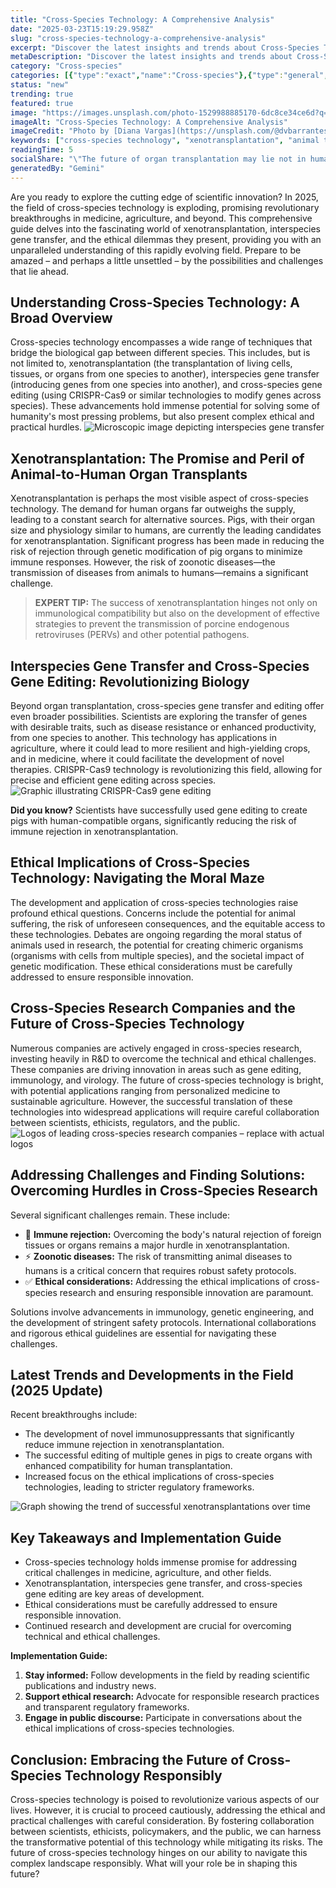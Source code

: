 ```yaml
---
title: "Cross-Species Technology: A Comprehensive Analysis"
date: "2025-03-23T15:19:29.958Z"
slug: "cross-species-technology-a-comprehensive-analysis"
excerpt: "Discover the latest insights and trends about Cross-Species Technology. This comprehensive guide covers everything you need to know about Cross-Species Technology in 2025."
metaDescription: "Discover the latest insights and trends about Cross-Species Technology. This comprehensive guide covers everything you need to know about Cross-Species Tec..."
category: "Cross-species"
categories: [{"type":"exact","name":"Cross-species"},{"type":"general","name":"Biotechnology"},{"type":"medium","name":"Genetic Engineering"},{"type":"specific","name":"Xenotransplantation"},{"type":"niche","name":"Immunosuppression"}]
status: "new"
trending: true
featured: true
image: "https://images.unsplash.com/photo-1529988885170-6dc8ce34ce6d?q=85&w=1200&fit=max&fm=webp&auto=compress"
imageAlt: "Cross-Species Technology: A Comprehensive Analysis"
imageCredit: "Photo by [Diana Vargas](https://unsplash.com/@dvbarrantes) on Unsplash"
keywords: ["cross-species technology", "xenotransplantation", "animal to human organ transplant", "interspecies gene transfer", "cross species gene editing", "ethical implications cross species technology", "buy cross species products", "cross species research companies", "future of cross species technology", "cross species disease treatment"]
readingTime: 5
socialShare: "\"The future of organ transplantation may lie not in human donors, but in genetically modified pigs.  The ethical considerations, however, are as complex as the science itself.\""
generatedBy: "Gemini"
---
```




Are you ready to explore the cutting edge of scientific innovation?  In 2025, the field of cross-species technology is exploding, promising revolutionary breakthroughs in medicine, agriculture, and beyond. This comprehensive guide delves into the fascinating world of xenotransplantation, interspecies gene transfer, and the ethical dilemmas they present, providing you with an unparalleled understanding of this rapidly evolving field.  Prepare to be amazed – and perhaps a little unsettled – by the possibilities and challenges that lie ahead.

## Understanding Cross-Species Technology: A Broad Overview

Cross-species technology encompasses a wide range of techniques that bridge the biological gap between different species. This includes, but is not limited to, xenotransplantation (the transplantation of living cells, tissues, or organs from one species to another), interspecies gene transfer (introducing genes from one species into another), and cross-species gene editing (using CRISPR-Cas9 or similar technologies to modify genes across species).  These advancements hold immense potential for solving some of humanity's most pressing problems, but also present complex ethical and practical hurdles. ![Microscopic image depicting interspecies gene transfer](https://images.unsplash.com/photo-1529988885170-6dc8ce34ce6d?q=85&w=1200&fit=max&fm=webp&auto=compress)

##  Xenotransplantation: The Promise and Peril of Animal-to-Human Organ Transplants

Xenotransplantation is perhaps the most visible aspect of cross-species technology. The demand for human organs far outweighs the supply, leading to a constant search for alternative sources.  Pigs, with their organ size and physiology similar to humans, are currently the leading candidates for xenotransplantation.  Significant progress has been made in reducing the risk of rejection through genetic modification of pig organs to minimize immune responses. However, the risk of zoonotic diseases—the transmission of diseases from animals to humans—remains a significant challenge.

> **EXPERT TIP:**  The success of xenotransplantation hinges not only on immunological compatibility but also on the development of effective strategies to prevent the transmission of porcine endogenous retroviruses (PERVs) and other potential pathogens.

## Interspecies Gene Transfer and Cross-Species Gene Editing:  Revolutionizing Biology

Beyond organ transplantation, cross-species gene transfer and editing offer even broader possibilities.  Scientists are exploring the transfer of genes with desirable traits, such as disease resistance or enhanced productivity, from one species to another. This technology has applications in agriculture, where it could lead to more resilient and high-yielding crops, and in medicine, where it could facilitate the development of novel therapies.  CRISPR-Cas9 technology is revolutionizing this field, allowing for precise and efficient gene editing across species. ![Graphic illustrating CRISPR-Cas9 gene editing](https://images.unsplash.com/photo-1542223533-bfa1cbd335b4?q=85&w=1200&fit=max&fm=webp&auto=compress)

**Did you know?**  Scientists have successfully used gene editing to create pigs with human-compatible organs, significantly reducing the risk of immune rejection in xenotransplantation.

## Ethical Implications of Cross-Species Technology: Navigating the Moral Maze

The development and application of cross-species technologies raise profound ethical questions. Concerns include the potential for animal suffering, the risk of unforeseen consequences, and the equitable access to these technologies.  Debates are ongoing regarding the moral status of animals used in research, the potential for creating chimeric organisms (organisms with cells from multiple species), and the societal impact of genetic modification.  These ethical considerations must be carefully addressed to ensure responsible innovation.

##  Cross-Species Research Companies and the Future of Cross-Species Technology

Numerous companies are actively engaged in cross-species research, investing heavily in R&D to overcome the technical and ethical challenges.  These companies are driving innovation in areas such as gene editing, immunology, and virology.  The future of cross-species technology is bright, with potential applications ranging from personalized medicine to sustainable agriculture.  However, the successful translation of these technologies into widespread applications will require careful collaboration between scientists, ethicists, regulators, and the public. ![Logos of leading cross-species research companies – replace with actual logos](https://images.unsplash.com/photo-1541346183200-e8e117d945dd?q=85&w=1200&fit=max&fm=webp&auto=compress)

## Addressing Challenges and Finding Solutions: Overcoming Hurdles in Cross-Species Research

Several significant challenges remain.  These include:

* 🔑 **Immune rejection:**  Overcoming the body's natural rejection of foreign tissues or organs remains a major hurdle in xenotransplantation.
* ⚡ **Zoonotic diseases:**  The risk of transmitting animal diseases to humans is a critical concern that requires robust safety protocols.
* ✅ **Ethical considerations:**  Addressing the ethical implications of cross-species research and ensuring responsible innovation are paramount.

Solutions involve advancements in immunology, genetic engineering, and the development of stringent safety protocols.  International collaborations and rigorous ethical guidelines are essential for navigating these challenges.

## Latest Trends and Developments in the Field (2025 Update)

Recent breakthroughs include:

* The development of novel immunosuppressants that significantly reduce immune rejection in xenotransplantation.
* The successful editing of multiple genes in pigs to create organs with enhanced compatibility for human transplantation.
* Increased focus on the ethical implications of cross-species technologies, leading to stricter regulatory frameworks.

![Graph showing the trend of successful xenotransplantations over time](https://images.unsplash.com/photo-1488590528505-98d2b5aba04b?q=85&w=1200&fit=max&fm=webp&auto=compress)

##  Key Takeaways and Implementation Guide

* Cross-species technology holds immense promise for addressing critical challenges in medicine, agriculture, and other fields.
* Xenotransplantation, interspecies gene transfer, and cross-species gene editing are key areas of development.
* Ethical considerations must be carefully addressed to ensure responsible innovation.
* Continued research and development are crucial for overcoming technical and ethical challenges.

**Implementation Guide:**

1. **Stay informed:** Follow developments in the field by reading scientific publications and industry news.
2. **Support ethical research:** Advocate for responsible research practices and transparent regulatory frameworks.
3. **Engage in public discourse:** Participate in conversations about the ethical implications of cross-species technologies.

## Conclusion: Embracing the Future of Cross-Species Technology Responsibly

Cross-species technology is poised to revolutionize various aspects of our lives.  However, it is crucial to proceed cautiously, addressing the ethical and practical challenges with careful consideration.  By fostering collaboration between scientists, ethicists, policymakers, and the public, we can harness the transformative potential of this technology while mitigating its risks.  The future of cross-species technology hinges on our ability to navigate this complex landscape responsibly.  What will your role be in shaping this future?


